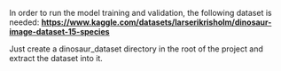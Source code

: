 In order to run the model training and validation, the following dataset is needed:
**https://www.kaggle.com/datasets/larserikrisholm/dinosaur-image-dataset-15-species**

Just create a dinosaur_dataset directory in the root of the project and extract the dataset into it.
